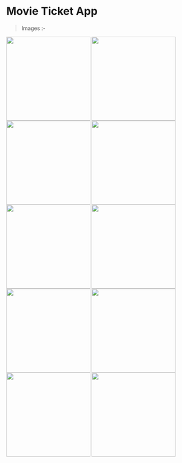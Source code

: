 # Movie Ticket App

> Images :- 

<img align="left" src="https://github.com/shraddhagaudani/movieapp_viva/assets/122030732/bdf1839f-fbaf-4fc9-8894-142076522990" width ="220px">
<img align="left" src="https://github.com/shraddhagaudani/movieapp_viva/assets/122030732/3437e03a-b2fc-4b36-9538-60d1406e7efe" width ="220px">
<img align="left" src="https://github.com/shraddhagaudani/movieapp_viva/assets/122030732/f31c98a2-4eb3-493e-b1b9-6eaf99db520a" width ="220px">
 
<img align="left" src="https://github.com/shraddhagaudani/movieapp_viva/assets/122030732/20e4c244-79e7-40f9-879f-f2fea924f053" width ="220px">
<img align="left" src="https://github.com/shraddhagaudani/movieapp_viva/assets/122030732/7bd6e1d3-bbee-4e7c-b389-1fe3e5f13d57" width ="220px">
<img align="left" src="https://github.com/shraddhagaudani/movieapp_viva/assets/122030732/1f99511d-b3a2-46e7-9226-4c0a7e60cb92" width ="220px">

<img align="left" src="https://github.com/shraddhagaudani/movieapp_viva/assets/122030732/ade79366-82d3-4e88-86b6-c8a7a1d451b1" width ="220px">
<img align="left" src="https://github.com/shraddhagaudani/movieapp_viva/assets/122030732/24796458-2ab6-406b-8875-2fe795768c7f" width ="220px">
<img align="left" src="https://github.com/shraddhagaudani/movieapp_viva/assets/122030732/5a33ced3-1a26-492a-91ae-7a839e9ad2a3" width ="220px">

<img align="left" src="https://github.com/shraddhagaudani/movieapp_viva/assets/122030732/e6269dcb-89f2-42c4-838f-ab05b724a946" width ="220px">